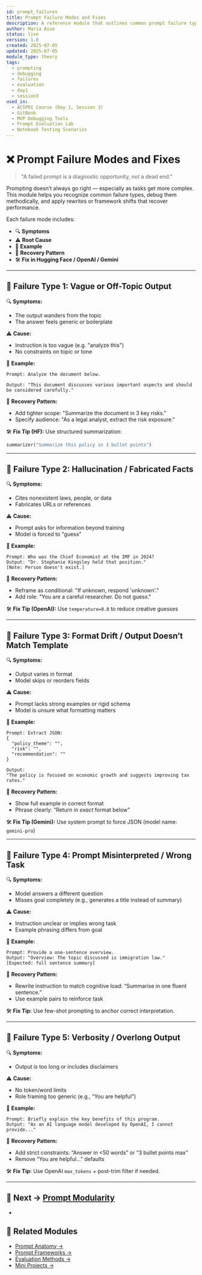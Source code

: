 ```yaml
---
id: prompt_failures
title: Prompt Failure Modes and Fixes
description: A reference module that outlines common prompt failure types, how to diagnose them, and effective rewrites or recovery strategies with platform-specific fixes and examples.
author: Maria Aise
status: live
version: 1.0
created: 2025-07-05
updated: 2025-07-05
module_type: theory
tags:
  - prompting
  - debugging
  - failures
  - evaluation
  - day1
  - session3
used_in:
  - ACSPRI Course (Day 1, Session 3)
  - GitBook
  - MVP Debugging Tools
  - Prompt Evaluation Lab
  - Notebook Testing Scenarios
---
```



# ❌ Prompt Failure Modes and Fixes

> "A failed prompt is a diagnostic opportunity, not a dead end."

Prompting doesn’t always go right — especially as tasks get more complex. This module helps you recognize common failure types, debug them methodically, and apply rewrites or framework shifts that recover performance.

Each failure mode includes:

- 🔍 **Symptoms**
- ⚠️ **Root Cause**
- 🧪 **Example**
- 🔁 **Recovery Pattern**
- 🛠 **Fix in Hugging Face / OpenAI / Gemini**

---

## 🔸 Failure Type 1: Vague or Off-Topic Output

🔍 **Symptoms:**

- The output wanders from the topic
- The answer feels generic or boilerplate

⚠️ **Cause:**

- Instruction is too vague (e.g. "analyze this")
- No constraints on topic or tone

🧪 **Example:**

```text
Prompt: Analyze the document below.

Output: "This document discusses various important aspects and should be considered carefully."
```

🔁 **Recovery Pattern:**

- Add tighter scope: "Summarize the document in 3 key risks."
- Specify audience: "As a legal analyst, extract the risk exposure."

🛠 **Fix Tip (HF):** Use structured summarization:

```python
summarizer("Summarize this policy in 3 bullet points")
```

---

## 🔸 Failure Type 2: Hallucination / Fabricated Facts

🔍 **Symptoms:**

- Cites nonexistent laws, people, or data
- Fabricates URLs or references

⚠️ **Cause:**

- Prompt asks for information beyond training
- Model is forced to "guess"

🧪 **Example:**

```text
Prompt: Who was the Chief Economist at the IMF in 2024?
Output: "Dr. Stephanie Kingsley held that position."
[Note: Person doesn't exist.]
```

🔁 **Recovery Pattern:**

- Reframe as conditional: "If unknown, respond 'unknown'."
- Add role: "You are a careful researcher. Do not guess."

🛠 **Fix Tip (OpenAI):** Use `temperature=0.0` to reduce creative guesses

---

## 🔸 Failure Type 3: Format Drift / Output Doesn’t Match Template

🔍 **Symptoms:**

- Output varies in format
- Model skips or reorders fields

⚠️ **Cause:**

- Prompt lacks strong examples or rigid schema
- Model is unsure what formatting matters

🧪 **Example:**

```text
Prompt: Extract JSON:
{
  "policy_theme": "",
  "risk": "",
  "recommendation": ""
}

Output:
"The policy is focused on economic growth and suggests improving tax rates."
```

🔁 **Recovery Pattern:**

- Show full example in correct format
- Phrase clearly: “Return in *exact* format below”

🛠 **Fix Tip (Gemini):** Use system prompt to force JSON (model name: `gemini-pro`)

---

## 🔸 Failure Type 4: Prompt Misinterpreted / Wrong Task

🔍 **Symptoms:**

- Model answers a different question
- Misses goal completely (e.g., generates a title instead of summary)

⚠️ **Cause:**

- Instruction unclear or implies wrong task
- Example phrasing differs from goal

🧪 **Example:**

```text
Prompt: Provide a one-sentence overview.
Output: "Overview: The topic discussed is immigration law."
[Expected: full sentence summary]
```

🔁 **Recovery Pattern:**

- Rewrite instruction to match cognitive load: “Summarise in one fluent sentence.”
- Use example pairs to reinforce task

🛠 **Fix Tip:** Use few-shot prompting to anchor correct interpretation.

---

## 🔸 Failure Type 5: Verbosity / Overlong Output

🔍 **Symptoms:**

- Output is too long or includes disclaimers

⚠️ **Cause:**

- No token/word limits
- Role framing too generic (e.g., “You are helpful”)

🧪 **Example:**

```text
Prompt: Briefly explain the key benefits of this program.
Output: "As an AI language model developed by OpenAI, I cannot provide..."
```

🔁 **Recovery Pattern:**

- Add strict constraints: “Answer in <50 words” or “3 bullet points max”
- Remove “You are helpful...” defaults

🛠 **Fix Tip:** Use OpenAI `max_tokens` + post-trim filter if needed.

---

## 🧭 Next → [Prompt Modularity](prompt_modularity.md)

-

## 📎 Related Modules

- [Prompt Anatomy →](prompt_anatomy.md)
- [Prompt Frameworks →](prompt_frameworks.md)
- [Evaluation Methods →](prompt_evaluation.md)
- [Mini Projects →](mini_project_templates.md)


